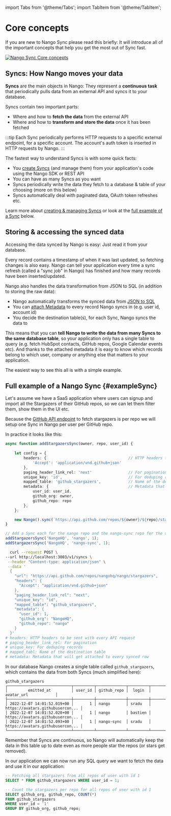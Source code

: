 import Tabs from '@theme/Tabs';
import TabItem from '@theme/TabItem';

# Core concepts

If you are new to Nango Sync please read this briefly: It will introduce all of the important concepts that help you get the most out of Sync fast.

[![Nango Sync Core concepts](/img/sync-core-concepts.png)](/img/sync-core-concepts.png)

## Syncs: How Nango moves your data
**Syncs** are the main objects in Nango: They represent a **continuous task** that periodically pulls data from an external API and syncs it to your database.

Syncs contain two important parts:
- Where and how to **fetch the data** from the external API
- Where and how to **transform and store the data** once it has been fetched

:::tip
Each Sync periodically performs HTTP requests to a specific external endpoint, for a specific account. The account's auth token is inserted in HTTP requests by Nango.
:::

The fastest way to understand Syncs is with some quick facts:
- You [create Syncs](manage-syncs.md) (and manage them) from your application's code using the Nango SDK or REST API
- You can have as many Syncs as you want
- Syncs periodically write the data they fetch to a database & table of your choosing (more on this below)
- Syncs automatically deal with paginated data, OAuth token refreshes etc.

Learn more about [creating & managing Syncs](sync-all-options.md) or look at the [full example of a Sync](#exampleSync) below.

## Storing & accessing the synced data

Accessing the data synced by Nango is easy: Just read it from your database.

Every record contains a timestamp of when it was last updated, so fetching changes is also easy. Nango can tell your application every time a sync refresh (called a "sync job" in Nango) has finished and how many records have been inserted/updated.

Nango also handles the data transformation from JSON to SQL (in addition to storing the raw data):
- Nango automatically transforms the synced data from [JSON to SQL](schema-mappings.md)
- You can [attach Metadata](sync-metadata.md) to every record Nango syncs in (e.g. user id, account id)
- You decide the destination table(s), for each Sync, Nango syncs the data to


This means that you can **tell Nango to write the data from many Syncs to the same database table**, so your application only has a single table to query (e.g. fetch HubSpot contacts, GitHub repos, Google Calendar events etc). And thanks to the attached metadata it is easy to know which records belong to which user, company or anything else that matters to your application.

The easiest way to see this all is with a simple example.

## Full example of a Nango Sync {#exampleSync}

Let's assume we have a SaaS application where users can signup and import all the Stargazers of their GitHub repos, so we can let them filter them, show them in the UI etc.

Because the [GitHub API endpoint](https://docs.github.com/en/rest/activity/starring#list-stargazers) to fetch stargazers is per repo we will setup one Sync in Nango per user per GitHub repo.

In practice it looks like this:
<Tabs groupId="programming-language">
  <TabItem value="node" label="Node SDK">

```ts
async function addStargazersSync(owner, repo, user_id) {
    
    let config = {
        headers: {                                    // HTTP headers to be sent with every API request
            'Accept': 'application/vnd.github+json'   
        },
        paging_header_link_rel: 'next'                // For pagination
        unique_key: 'id',                             // For deduping records
        mapped_table: 'github_stargazers',            // Name of the destination table
        metadata: {                                   // Metadata that will get attached to every synced row
            user_id: user_id,                         
            github_org: owner,                        
            github_repo: repo                         
        },
    };

    new Nango().sync(`https://api.github.com/repos/${owner}/${repo}/stargazers`, nango_options); 
}

// Add a Sync each for the nango repo and the nango-sync repo for the user with id 1
addStargazersSync('NangoHQ', 'nango', 1);
addStargazersSync('NangoHQ', 'nango-sync', 1);
```

  </TabItem>
  <TabItem value="curl" label="REST API (curl)">

```bash
  curl --request POST \
--url http://localhost:3003/v1/syncs \
 --header "Content-type: application/json" \
 --data '
  {
    "url": "https://api.github.com/repos/nangohq/nango/stargazers",
    "headers": {
      "Accept": "application/vnd.github+json"
    },
    "paging_header_link_rel": "next",
    "unique_key": "id",
    "mapped_table": "github_stargazers",
    "metadata": {
      "user_id": 1,
      "github_org": "NangoHQ",
      "github_repo": "nango"
    }
  }'
# headers: HTTP headers to be sent with every API request
# paging_header_link_rel: For pagination
# unique_key: For deduping records
# mapped_tabl: Name of the destination table
# metadata: Metadata that will get attached to every synced row
  ```

</TabItem>
</Tabs>

In our database Nango creates a single table called `github_stargazers`, which contains the data from both Syncs (much simplified here):
```plaintext
github_stargazers
┌────────────────────────────┬─────────┬─────────────┬─────────┬──────────────────────────────────┐
│         emitted_at         │ user_id │ github_repo │  login  │            avatar_url            │
├────────────────────────────┼─────────┼─────────────┼─────────┼──────────────────────────────────┤
│ 2022-12-07 14:01:52.019+00 │       1 │ nango       │ sradu   │ https://avatars.githubusercon... │
│ 2022-12-07 14:01:52.028+00 │       1 │ nango       │ bastien │ https://avatars.githubusercon... │
│ 2022-12-07 14:01:52.093+00 │       1 │ nango-sync  │ sradu   │ https://avatars.githubusercon... │
└────────────────────────────┴─────────┴─────────────┴─────────┴──────────────────────────────────┘
```
Remember that Syncs are continuous, so Nango will automatically keep the data in this table up to date even as more people star the repos (or stars get removed).


In our application we can now run any SQL query we want to fetch the data and use it in our application:
```sql
-- Fetching all stargazers from all repos of user with id 1
SELECT * FROM github_stargazers WHERE user_id = 1;

-- Count the stargazers per repo for all repos of user with id 1
SELECT github_org, github_repo, COUNT(*)
FROM github_stargazers
WHERE user_id = '1'
GROUP BY github_org, github_repo;
```
